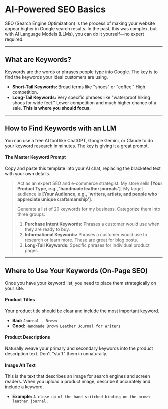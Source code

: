 # AI-Powered SEO Basics

SEO (Search Engine Optimization) is the process of making your website appear higher in Google search results. In the past, this was complex, but with AI Language Models (LLMs), you can do it yourself—no expert required.

---

## What are Keywords?

Keywords are the words or phrases people type into Google. The key is to find the keywords your ideal customers are using.

* **Short-Tail Keywords:** Broad terms like "shoes" or "coffee." High competition.
* **Long-Tail Keywords:** Very specific phrases like "waterproof hiking shoes for wide feet." Lower competition and much higher chance of a sale. **This is where you should focus.**

---

## How to Find Keywords with an LLM

You can use a free AI tool like ChatGPT, Google Gemini, or Claude to do your keyword research in minutes. The key is giving it a great prompt.

#### **The Master Keyword Prompt**
Copy and paste this template into your AI chat, replacing the bracketed text with your own details.

> Act as an expert SEO and e-commerce strategist. My store sells **[Your Product Type, e.g., 'handmade leather journals']**. My target audience is **[Your Audience, e.g., 'writers, artists, and people who appreciate unique craftsmanship']**.
>
> Generate a list of 20 keywords for my business. Categorize them into three groups:
> 1.  **Purchase Intent Keywords:** Phrases a customer would use when they are ready to buy.
> 2.  **Informational Keywords:** Phrases a customer would use to research or learn more. These are great for blog posts.
> 3.  **Long-Tail Keywords:** Specific phrases for individual product pages.

---

## Where to Use Your Keywords (On-Page SEO)

Once you have your keyword list, you need to place them strategically on your site.

#### **Product Titles**
Your product title should be clear and include the most important keyword.
* **Bad:** `Journal - Brown`
* **Good:** `Handmade Brown Leather Journal for Writers`

#### **Product Descriptions**
Naturally weave your primary and secondary keywords into the product description text. Don't "stuff" them in unnaturally.

#### **Image Alt Text**
This is the text that describes an image for search engines and screen readers. When you upload a product image, describe it accurately and include a keyword.
* **Example:** `A close-up of the hand-stitched binding on the brown leather journal.`